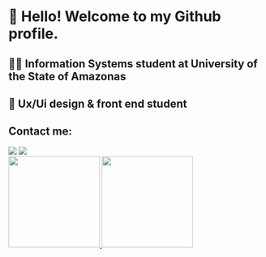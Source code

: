 # 👋 Hello! Welcome to my Github profile.

## 🧑‍🎓 Information Systems student at University of the State of Amazonas
## 🎨 Ux/Ui design & front end student 
## Contact me:

<div>
<a href = "mailto:araujof684@gmail.com"><img src="https://img.shields.io/badge/Gmail-D14836?style=for-the-badge&logo=gmail&logoColor=white" target="_blank"></a>
<a href="https://www.linkedin.com/in/francisco-araujo-944867150/" target="_blank"><img src="https://img.shields.io/badge/-LinkedIn-%230077B5?style=for-the-badge&logo=linkedin&logoColor=white" target="_blank"></a>   
</div>
<div>
<a href="https://github.com/seu-usuário-aqui">
<img height="180em" src="https://github-readme-stats.vercel.app/api/top-langs/?username=franaraujo3&layout=compact&langs_count=7&theme=dracula"/>
<img height="180em" src="https://github-readme-stats.vercel.app/api?username=franaraujo3&show_icons=true&theme=dracula&include_all_commits=true&count_private=true"/>
</div>
